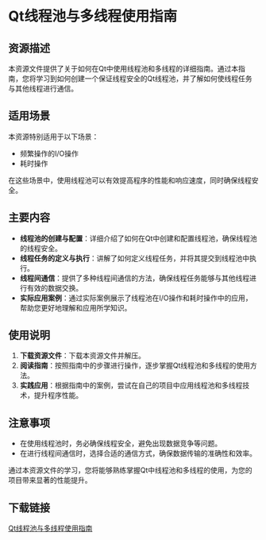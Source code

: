 # Qt线程池与多线程使用指南

## 资源描述

本资源文件提供了关于如何在Qt中使用线程池和多线程的详细指南。通过本指南，您将学习到如何创建一个保证线程安全的Qt线程池，并了解如何使线程任务与其他线程进行通信。

## 适用场景

本资源特别适用于以下场景：
- 频繁操作的I/O操作
- 耗时操作

在这些场景中，使用线程池可以有效提高程序的性能和响应速度，同时确保线程安全。

## 主要内容

- **线程池的创建与配置**：详细介绍了如何在Qt中创建和配置线程池，确保线程池的线程安全。
- **线程任务的定义与执行**：讲解了如何定义线程任务，并将其提交到线程池中执行。
- **线程间通信**：提供了多种线程间通信的方法，确保线程任务能够与其他线程进行有效的数据交换。
- **实际应用案例**：通过实际案例展示了线程池在I/O操作和耗时操作中的应用，帮助您更好地理解和应用所学知识。

## 使用说明

1. **下载资源文件**：下载本资源文件并解压。
2. **阅读指南**：按照指南中的步骤进行操作，逐步掌握Qt线程池和多线程的使用方法。
3. **实践应用**：根据指南中的案例，尝试在自己的项目中应用线程池和多线程技术，提升程序性能。

## 注意事项

- 在使用线程池时，务必确保线程安全，避免出现数据竞争等问题。
- 在进行线程间通信时，选择合适的通信方式，确保数据传输的准确性和效率。

通过本资源文件的学习，您将能够熟练掌握Qt中线程池和多线程的使用，为您的项目带来显著的性能提升。

## 下载链接

[Qt线程池与多线程使用指南](https://pan.quark.cn/s/198ab1ce4a8e)